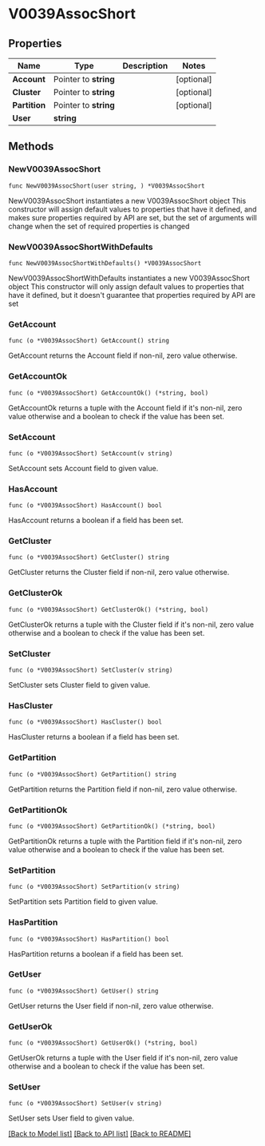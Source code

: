 # V0039AssocShort

## Properties

Name | Type | Description | Notes
------------ | ------------- | ------------- | -------------
**Account** | Pointer to **string** |  | [optional] 
**Cluster** | Pointer to **string** |  | [optional] 
**Partition** | Pointer to **string** |  | [optional] 
**User** | **string** |  | 

## Methods

### NewV0039AssocShort

`func NewV0039AssocShort(user string, ) *V0039AssocShort`

NewV0039AssocShort instantiates a new V0039AssocShort object
This constructor will assign default values to properties that have it defined,
and makes sure properties required by API are set, but the set of arguments
will change when the set of required properties is changed

### NewV0039AssocShortWithDefaults

`func NewV0039AssocShortWithDefaults() *V0039AssocShort`

NewV0039AssocShortWithDefaults instantiates a new V0039AssocShort object
This constructor will only assign default values to properties that have it defined,
but it doesn't guarantee that properties required by API are set

### GetAccount

`func (o *V0039AssocShort) GetAccount() string`

GetAccount returns the Account field if non-nil, zero value otherwise.

### GetAccountOk

`func (o *V0039AssocShort) GetAccountOk() (*string, bool)`

GetAccountOk returns a tuple with the Account field if it's non-nil, zero value otherwise
and a boolean to check if the value has been set.

### SetAccount

`func (o *V0039AssocShort) SetAccount(v string)`

SetAccount sets Account field to given value.

### HasAccount

`func (o *V0039AssocShort) HasAccount() bool`

HasAccount returns a boolean if a field has been set.

### GetCluster

`func (o *V0039AssocShort) GetCluster() string`

GetCluster returns the Cluster field if non-nil, zero value otherwise.

### GetClusterOk

`func (o *V0039AssocShort) GetClusterOk() (*string, bool)`

GetClusterOk returns a tuple with the Cluster field if it's non-nil, zero value otherwise
and a boolean to check if the value has been set.

### SetCluster

`func (o *V0039AssocShort) SetCluster(v string)`

SetCluster sets Cluster field to given value.

### HasCluster

`func (o *V0039AssocShort) HasCluster() bool`

HasCluster returns a boolean if a field has been set.

### GetPartition

`func (o *V0039AssocShort) GetPartition() string`

GetPartition returns the Partition field if non-nil, zero value otherwise.

### GetPartitionOk

`func (o *V0039AssocShort) GetPartitionOk() (*string, bool)`

GetPartitionOk returns a tuple with the Partition field if it's non-nil, zero value otherwise
and a boolean to check if the value has been set.

### SetPartition

`func (o *V0039AssocShort) SetPartition(v string)`

SetPartition sets Partition field to given value.

### HasPartition

`func (o *V0039AssocShort) HasPartition() bool`

HasPartition returns a boolean if a field has been set.

### GetUser

`func (o *V0039AssocShort) GetUser() string`

GetUser returns the User field if non-nil, zero value otherwise.

### GetUserOk

`func (o *V0039AssocShort) GetUserOk() (*string, bool)`

GetUserOk returns a tuple with the User field if it's non-nil, zero value otherwise
and a boolean to check if the value has been set.

### SetUser

`func (o *V0039AssocShort) SetUser(v string)`

SetUser sets User field to given value.



[[Back to Model list]](../README.md#documentation-for-models) [[Back to API list]](../README.md#documentation-for-api-endpoints) [[Back to README]](../README.md)


